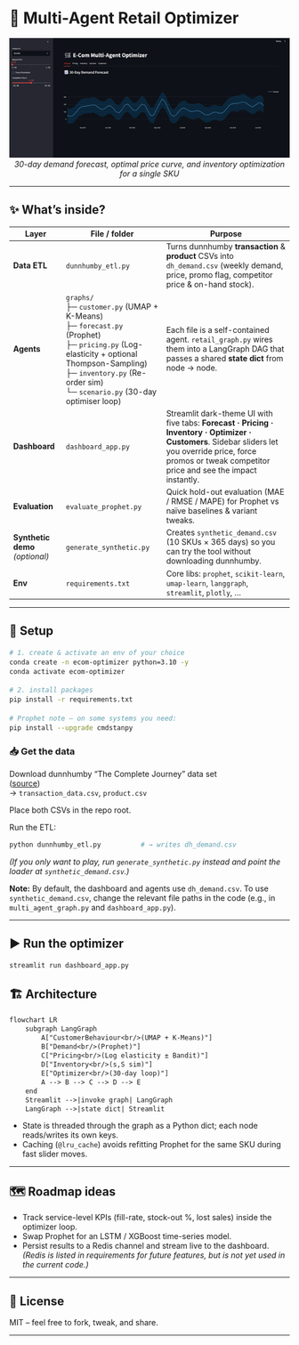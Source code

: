 # 🛒 Multi-Agent Retail Optimizer

<div align="center">
  <img src="dashboard.png" width="650"><br>
  <em>30-day demand forecast, optimal price curve, and inventory optimization for a single SKU</em>
</div>

---

## ✨  What’s inside?

| Layer | File / folder | Purpose |
|-------|---------------|---------|
| **Data ETL** | `dunnhumby_etl.py` | Turns dunnhumby **transaction** & **product** CSVs into `dh_demand.csv` (weekly demand, price, promo flag, competitor price & on-hand stock). |
| **Agents**  | `graphs/` <br/>├─ `customer.py` (UMAP + K-Means)<br/>├─ `forecast.py` (Prophet)<br/>├─ `pricing.py` (Log-elasticity + optional Thompson-Sampling)<br/>├─ `inventory.py` (Re-order sim)<br/>└─ `scenario.py` (30-day optimiser loop) | Each file is a self-contained agent. `retail_graph.py` wires them into a LangGraph DAG that passes a shared **state dict** from node → node. |
| **Dashboard** | `dashboard_app.py` | Streamlit dark-theme UI with five tabs: **Forecast · Pricing · Inventory · Optimizer · Customers**. Sidebar sliders let you override price, force promos or tweak competitor price and see the impact instantly. |
| **Evaluation** | `evaluate_prophet.py` | Quick hold-out evaluation (MAE / RMSE / MAPE) for Prophet vs naïve baselines & variant tweaks. |
| **Synthetic demo** *(optional)* | `generate_synthetic.py` | Creates `synthetic_demand.csv` (10 SKUs × 365 days) so you can try the tool without downloading dunnhumby. |
| **Env** | `requirements.txt` | Core libs: `prophet`, `scikit-learn`, `umap-learn`, `langgraph`, `streamlit`, `plotly`, … |

---
## 🔧 Setup

```bash
# 1. create & activate an env of your choice
conda create -n ecom-optimizer python=3.10 -y
conda activate ecom-optimizer

# 2. install packages
pip install -r requirements.txt

# Prophet note – on some systems you need:
pip install --upgrade cmdstanpy
```

### 📥 Get the data

Download dunnhumby “The Complete Journey” data set  
([source](https://www.dunnhumby.com/source-files/))  
→ `transaction_data.csv`, `product.csv`

Place both CSVs in the repo root.

Run the ETL:

```bash
python dunnhumby_etl.py          # → writes dh_demand.csv
```

*(If you only want to play, run `generate_synthetic.py` instead and point the loader at `synthetic_demand.csv`.)*

**Note:** By default, the dashboard and agents use `dh_demand.csv`. To use `synthetic_demand.csv`, change the relevant file paths in the code (e.g., in `multi_agent_graph.py` and `dashboard_app.py`).

---

## ▶️ Run the optimizer

```bash
streamlit run dashboard_app.py
```

## 🏗️ Architecture

```mermaid
flowchart LR
    subgraph LangGraph
        A["CustomerBehaviour<br/>(UMAP + K-Means)"]
        B["Demand<br/>(Prophet)"]
        C["Pricing<br/>(Log elasticity ± Bandit)"]
        D["Inventory<br/>(s,S sim)"]
        E["Optimizer<br/>(30-day loop)"]
        A --> B --> C --> D --> E
    end
    Streamlit -->|invoke graph| LangGraph
    LangGraph -->|state dict| Streamlit
```

- State is threaded through the graph as a Python dict; each node reads/writes its own keys.
- Caching (`@lru_cache`) avoids refitting Prophet for the same SKU during fast slider moves.

---

## 🗺️ Roadmap ideas

- Track service-level KPIs (fill-rate, stock-out %, lost sales) inside the optimizer loop.
- Swap Prophet for an LSTM / XGBoost time-series model.
- Persist results to a Redis channel and stream live to the dashboard. *(Redis is listed in requirements for future features, but is not yet used in the current code.)*

---

## 📜 License

MIT – feel free to fork, tweak, and share.

---
